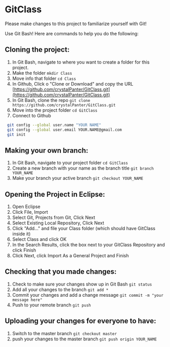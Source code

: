 # GitClass
Please make changes to this project to familiarize yourself with Git!

Use Git Bash! Here are commands to help you do the following:

## Cloning the project:
1. In Git Bash, navigate to where you want to create a folder for this project.
2. Make the folder
  `mkdir Class`
3. Move info that folder
  `cd Class`
4. In Github, Click o "Clone or Download" and copy the URL [https://github.com/crystalPanter/GitClass.git](https://github.com/crystalPanter/GitClass.git)
5. In Git Bash, clone the repo
  `git clone https://github.com/crystalPanter/GitClass.git`
6. Move into the project folder
  `cd GitClass`
7. Connect to Github
  ```bash
   git config --global user.name "YOUR NAME"
   git config --global user.email YOUR.NAME@gmail.com
   git init
  ```
  
## Making your own branch:
1. In Git Bash, navigate to your project folder
  `cd GitClass`
2. Create a new branch with your name as the branch title
  `git branch YOUR_NAME`
3. Make your branch your active branch
  `git checkout YOUR_NAME`
  
## Opening the Project in Eclipse:
1. Open Eclipse
2. Click File, Import
3. Select Git, Projects from Git, Click Next
4. Select Existing Local Repository, Click Next
5. Click "Add..." and file your Class folder (which should have GitClass inside it)
6. Select Class and click OK
7. In the Search Results, click the box next to your GitClass Repository and click Finish
8. Click Next, click Import As a General Project and Finish

## Checking that you made changes:
1. Check to make sure your changes show up in Git Bash
  `git status`
2. Add all your changes to the branch
  `git add *`
3. Commit your changes and add a change message
  `git commit -m "your message here"`
4. Push to your remote branch
  `git push`


## Uploading your changes for everyone to have:
1. Switch to the master branch
  `git checkout master`
2. push your changes to the master branch
  `git push origin YOUR_NAME`